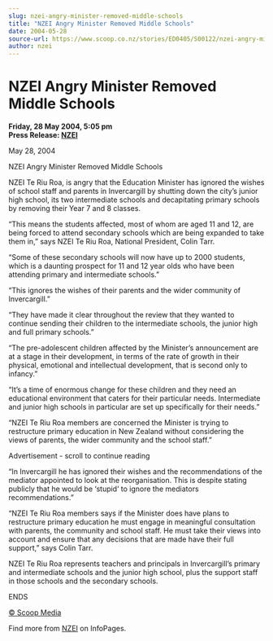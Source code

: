 ```yaml
---
slug: nzei-angry-minister-removed-middle-schools
title: "NZEI Angry Minister Removed Middle Schools"
date: 2004-05-28
source-url: https://www.scoop.co.nz/stories/ED0405/S00122/nzei-angry-minister-removed-middle-schools.htm
author: nzei
---
```

NZEI Angry Minister Removed Middle Schools
==========================================

**Friday, 28 May 2004, 5:05 pm**  
**Press Release: [NZEI](https://info.scoop.co.nz/NZEI)**

May 28, 2004

NZEI Angry Minister Removed Middle Schools

NZEI Te Riu Roa, is angry that the Education Minister has ignored the wishes of school staff and parents in Invercargill by shutting down the city’s junior high school, its two intermediate schools and decapitating primary schools by removing their Year 7 and 8 classes.

“This means the students affected, most of whom are aged 11 and 12, are being forced to attend secondary schools which are being expanded to take them in,” says NZEI Te Riu Roa, National President, Colin Tarr.

“Some of these secondary schools will now have up to 2000 students, which is a daunting prospect for 11 and 12 year olds who have been attending primary and intermediate schools.”

“This ignores the wishes of their parents and the wider community of Invercargill.”

“They have made it clear throughout the review that they wanted to continue sending their children to the intermediate schools, the junior high and full primary schools.”

“The pre-adolescent children affected by the Minister’s announcement are at a stage in their development, in terms of the rate of growth in their physical, emotional and intellectual development, that is second only to infancy.”

“It’s a time of enormous change for these children and they need an educational environment that caters for their particular needs. Intermediate and junior high schools in particular are set up specifically for their needs.”

“NZEI Te Riu Roa members are concerned the Minister is trying to restructure primary education in New Zealand without considering the views of parents, the wider community and the school staff.”

Advertisement - scroll to continue reading





“In Invercargill he has ignored their wishes and the recommendations of the mediator appointed to look at the reorganisation. This is despite stating publicly that he would be ‘stupid’ to ignore the mediators recommendations.”

“NZEI Te Riu Roa members says if the Minister does have plans to restructure primary education he must engage in meaningful consultation with parents, the community and school staff. He must take their views into account and ensure that any decisions that are made have their full support,” says Colin Tarr.

NZEI Te Riu Roa represents teachers and principals in Invercargill’s primary and intermediate schools and the junior high school, plus the support staff in those schools and the secondary schools.

ENDS

  

[© Scoop Media](http://www.scoop.co.nz/about/terms.html)

Find more from [NZEI](https://info.scoop.co.nz/NZEI) on InfoPages.